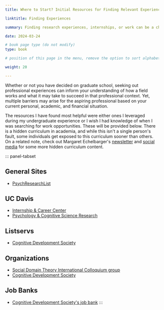 ```yaml
---
title: Where to Start? Initial Resources for Finding Relevant Experiences During & Post-Undergrad 

linktitle: Finding Experiences

summary: Finding research experiences, internships, or work can be a challenge, especially when you don't know where to look.

date: 2024-03-24

# book page type (do not modify)
type: book

# position of this page in the menu, remove the option to sort alphabetically.

weight: 20

---
```


Whether or not you have decided on graduate school, seeking out professional experiences can inform your understanding of how a field works and what it may take to succeed in that professional context. Yet, multiple barriers may arise for the aspiring professional based on your current personal, academic, and financial situation. 

The resources I have found most helpful were either ones I leveraged during my undergraduate experience or I wish I had knowledge of when I was searching for work opportunities. These will be provided below. There is a hidden curriculum in academia, and while this isn't a single person's fault, some individuals get exposed to this curriculum sooner than others. On a related note, check out Margaret Echelbarger's [newsletter](https://letstalkgradschool.substack.com/) and [social media](https://bsky.app/profile/bskybymidge.bsky.social) for some more hidden curriculum content.

::: panel-tabset

## General Sites

- [PsychResearchList](https://www.psychresearchlist.com/)

## UC Davis

- [Internship & Career Center](https://icc.ucdavis.edu/) 
- [Psychology & Cognitive Science Research](https://yellowcluster.ucdavis.edu/psc-research)

## Listservs

- [Cognitive Development Society](https://cogdevsoc.org/listserv/)

## Organizations

- [Social Domain Theory International Colloquium group](https://www.socialdomaintheory.com/)
- [Cognitive Development Society](https://cogdevsoc.org/)

## Job Banks

- [Cognitive Development Society's job bank](https://cogdevsoc.org/job-bank/)
:::


<!---
## Finding Work: Rejection, Finances, & Flexibility

## Get Acquainted with Institutional Resources: Programs, Advisors, & Funding

## Seeking Out Others: Networking & Social Media

--->
